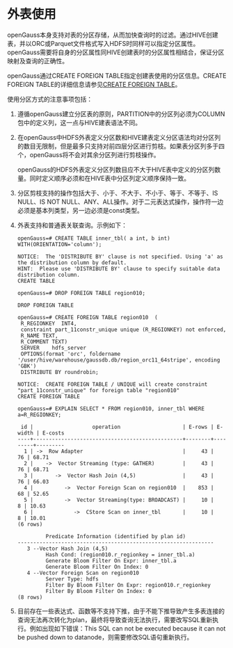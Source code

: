 # 外表使用

openGauss本身支持对表的分区存储，从而加快查询时的过滤。通过HIVE创建表，并以ORC或Parquet文件格式写入HDFS时同样可以指定分区属性。openGauss需要将自身的分区属性同HIVE创建表时的分区属性相结合，保证分区映射及查询的正确性。

openGauss通过CREATE FOREIGN TABLE指定创建表使用的分区信息。CREATE FOREIGN TABLE的详细信息请参见[CREATE FOREIGN TABLE](CREATE-FOREIGN-TABLE.md)。

使用分区方式的注意事项包括：

1.  遵循openGauss建立分区表的原则，PARTITION中的分区列必须为COLUMN包中的定义列，这一点与HIVE建表语法不同。
2.  在openGauss中HDFS外表定义分区数和HIVE建表定义分区语法均对分区列的数目无限制，但是最多只支持对前四层分区进行剪枝。如果表分区列多于四个，openGauss将不会对其余分区列进行剪枝操作。

    openGauss的HDFS外表定义分区列数目应不大于HIVE表中定义的分区列数量。同时定义顺序必须和在HIVE表中分区列定义顺序保持一致。

3.  分区剪枝支持的操作包括大于、小于、不大于、不小于、等于、不等于、IS NULL、IS NOT NULL、ANY、ALL操作。对于二元表达式操作，操作符一边必须是基本列类型，另一边必须是const类型。
4.  外表支持和普通表关联查询。示例如下：

    ```
    openGauss=# CREATE TABLE inner_tbl( a int, b int) WITH(ORIENTATION='column');
    ```

    ```
    NOTICE:  The 'DISTRIBUTE BY' clause is not specified. Using 'a' as the distribution column by default.
    HINT:  Please use 'DISTRIBUTE BY' clause to specify suitable data distribution column.
    CREATE TABLE
    ```

    ```
    openGauss=# DROP FOREIGN TABLE region010;
    ```

    ```
    DROP FOREIGN TABLE
    ```

    ```
    openGauss=# CREATE FOREIGN TABLE region010  (
     R_REGIONKEY  INT4,
     constraint part_11constr_unique unique (R_REGIONKEY) not enforced,
     R_NAME TEXT,
     R_COMMENT TEXT)
     SERVER    hdfs_server
     OPTIONS(format 'orc', foldername '/user/hive/warehouse/gaussdb.db/region_orc11_64stripe', encoding 'GBK')
     DISTRIBUTE BY roundrobin;
    ```

    ```
    NOTICE:  CREATE FOREIGN TABLE / UNIQUE will create constraint "part_11constr_unique" for foreign table "region010"
    CREATE FOREIGN TABLE
    ```

    ```
    openGauss=# EXPLAIN SELECT * FROM region010, inner_tbl WHERE a=R_REGIONKEY;
    ```

    ```
     id |                   operation                    | E-rows | E-width | E-costs
    ----+------------------------------------------------+--------+---------+---------
      1 | ->  Row Adapter                                |     43 |      76 | 68.71
      2 |    ->  Vector Streaming (type: GATHER)         |     43 |      76 | 68.71
      3 |       ->  Vector Hash Join (4,5)               |     43 |      76 | 66.03
      4 |          ->  Vector Foreign Scan on region010  |    853 |      68 | 52.65
      5 |          ->  Vector Streaming(type: BROADCAST) |     10 |       8 | 10.63
      6 |             ->  CStore Scan on inner_tbl       |     10 |       8 | 10.01
    (6 rows)

             Predicate Information (identified by plan id)
    ---------------------------------------------------------------
       3 --Vector Hash Join (4,5)
             Hash Cond: (region010.r_regionkey = inner_tbl.a)
             Generate Bloom Filter On Expr: inner_tbl.a
             Generate Bloom Filter On Index: 0
       4 --Vector Foreign Scan on region010
             Server Type: hdfs
             Filter By Bloom Filter On Expr: region010.r_regionkey
             Filter By Bloom Filter On Index: 0
    (8 rows)
    ```

5.  目前存在一些表达式、函数等不支持下推，由于不能下推导致产生多表连接的查询无法再次转化为plan，最终将导致查询无法执行，需要改写SQL重新执行。例如出现如下错误：This SQL can not be executed because it can not be pushed down to datanode，则需要修改SQL语句重新执行。
